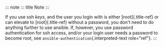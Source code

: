 ::: note
::: title
Note
:::

If you use ssh *keys*, and the user you login with is either
[root]{.title-ref} or can elevate to [root]{.title-ref} without a
password, you don\'t need to do anything further to use ansible. If,
however, you use password authentication for ssh access, and/or your
login user needs a password to become root, see
`ansible-authentication`{.interpreted-text role="ref"}.
:::
